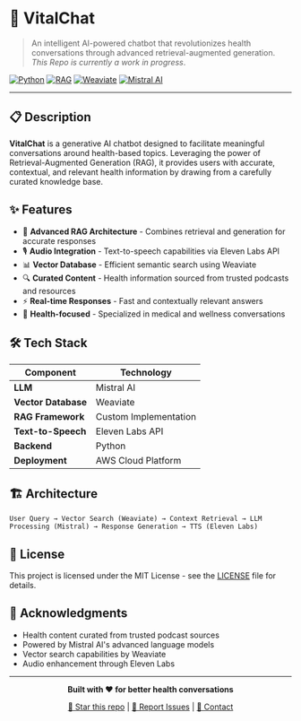 # 🏥 VitalChat

> An intelligent AI-powered chatbot that revolutionizes health conversations through advanced retrieval-augmented generation. *This Repo is currently a work in progress*.

[![Python](https://img.shields.io/badge/Python-3.8+-blue.svg)](https://python.org)
[![RAG](https://img.shields.io/badge/RAG-Enabled-green.svg)](https://github.com)
[![Weaviate](https://img.shields.io/badge/Vector%20DB-Weaviate-orange.svg)](https://weaviate.io)
[![Mistral AI](https://img.shields.io/badge/LLM-Mistral%20AI-purple.svg)](https://mistral.ai)

---

## 📋 Description

**VitalChat** is a generative AI chatbot designed to facilitate meaningful conversations around health-based topics. Leveraging the power of Retrieval-Augmented Generation (RAG), it provides users with accurate, contextual, and relevant health information by drawing from a carefully curated knowledge base.

## ✨ Features

- 🤖 **Advanced RAG Architecture** - Combines retrieval and generation for accurate responses
- 🎙️ **Audio Integration** - Text-to-speech capabilities via Eleven Labs API
- 📊 **Vector Database** - Efficient semantic search using Weaviate
- 🔍 **Curated Content** - Health information sourced from trusted podcasts and resources
- ⚡ **Real-time Responses** - Fast and contextually relevant answers
- 🎯 **Health-focused** - Specialized in medical and wellness conversations

## 🛠️ Tech Stack

| Component | Technology |
|-----------|------------|
| **LLM** | Mistral AI |
| **Vector Database** | Weaviate |
| **RAG Framework** | Custom Implementation |
| **Text-to-Speech** | Eleven Labs API |
| **Backend** | Python |
| **Deployment** | AWS Cloud Platform |

## 🏗️ Architecture

```
User Query → Vector Search (Weaviate) → Context Retrieval → LLM Processing (Mistral) → Response Generation → TTS (Eleven Labs)
```


## 📄 License

This project is licensed under the MIT License - see the [LICENSE](LICENSE) file for details.

## 🙏 Acknowledgments

- Health content curated from trusted podcast sources
- Powered by Mistral AI's advanced language models
- Vector search capabilities by Weaviate
- Audio enhancement through Eleven Labs

---

<div align="center">

**Built with ❤️ for better health conversations**

[🌟 Star this repo](https://github.com/yourusername/VitalChat) | [🐛 Report Issues](https://github.com/yourusername/VitalChat/issues) | [📧 Contact](mailto:kumaran5394@gmail.com)

</div>
